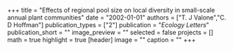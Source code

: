 +++
title = "Effects of regional pool size on local diversity in small-scale annual plant communities"
date = "2002-01-01"
authors = ["T. J Valone","C. D Hoffman"]
publication_types = ["2"]
publication = "_Ecology Letters_"
publication_short = ""
image_preview = ""
selected = false
projects = []
math = true
highlight = true
[header]
image = ""
caption = ""
+++

